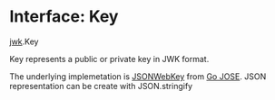 # Interface: Key

[jwk](../modules/jwk.md).Key

Key represents a public or private key in JWK format.

The underlying implemetation is [JSONWebKey](https://pkg.go.dev/gopkg.in/square/go-jose.v2#JSONWebKey) from [Go JOSE](https://github.com/square/go-jose).
JSON representation can be create with JSON.stringify
